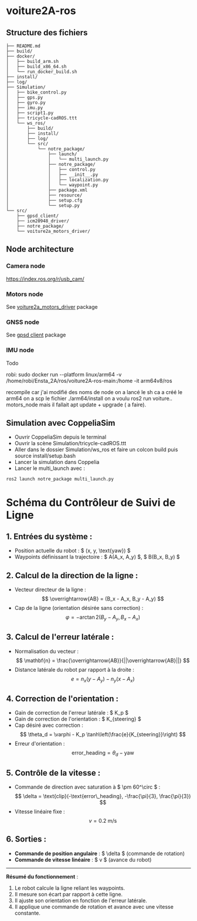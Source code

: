 # voiture2A-ros

## Structure des fichiers

```
├── README.md
├── build/
├── docker/
│   ├── build_arm.sh
│   ├── build_x86_64.sh
│   └── run_docker_build.sh
├── install/
├── log/
├── Simulation/
│   ├── bike_control.py
│   ├── gps.py
│   ├── gyro.py
│   ├── imu.py
│   ├── script1.py
│   ├── tricycle-cadROS.ttt
│   └── ws_ros/
│       ├── build/
│       ├── install/
│       ├── log/
│       └── src/
│           └── notre_package/
│               ├── launch/
│               │   └── multi_launch.py
│               ├── notre_package/
│               │   ├── control.py
│               │   ├── __init__.py
│               │   ├── localization.py
│               │   └── waypoint.py
│               ├── package.xml
│               ├── resource/
│               ├── setup.cfg
│               └── setup.py
└── src/
    ├── gpsd_client/
    ├── icm20948_driver/
    ├── notre_package/
    └── voiture2a_motors_driver/
```

## Node architecture

### Camera node
https://index.ros.org/r/usb_cam/

### Motors node
See [voiture2a_motors_driver](./src/voiture2a_motors_driver/README.md) package

### GNSS node
See [gpsd client](./src/gpsd_client/README.md) package

### IMU node
Todo

robi:
sudo docker run --platform linux/arm64 -v /home/robi/Ensta_2A/ros/voiture2A-ros-main:/home -it arm64v8/ros

recompile car j'ai modifié des noms de node
on a lancé le sh ca a créé le arm64
on a scp le fichier ./arm64/install
on a voulu ros2 run voiture.. motors_node
mais il fallait apt update + upgrade ( a faire).

## Simulation avec CoppeliaSim
- Ouvrir CoppeliaSim depuis le terminal
- Ouvrir la scène Simulation/tricycle-cadROS.ttt
- Aller dans le dossier Simulation/ws_ros et faire un colcon build puis source install/setup.bash
- Lancer la simulation dans Coppelia
- Lancer le multi_launch avec :
```
ros2 launch notre_package multi_launch.py
```

# Schéma du Contrôleur de Suivi de Ligne

## 1. Entrées du système :
- Position actuelle du robot : $ (x, y, \text{yaw}) $
- Waypoints définissant la trajectoire : $ A(A_x, A_y) $, $ B(B_x, B_y) $

## 2. Calcul de la direction de la ligne :
- Vecteur directeur de la ligne :
  $$ \overrightarrow{AB} = (B_x - A_x, B_y - A_y) $$
- Cap de la ligne (orientation désirée sans correction) :
  $$ \varphi = -\arctan2(B_y - A_y, B_x - A_x) $$

## 3. Calcul de l'erreur latérale :
- Normalisation du vecteur :
  $$ \mathbf{n} = \frac{\overrightarrow{AB}}{||\overrightarrow{AB}||} $$
- Distance latérale du robot par rapport à la droite :
  $$ e = n_x (y - A_y) - n_y (x - A_x) $$

## 4. Correction de l'orientation :
- Gain de correction de l'erreur latérale : $ K_p $
- Gain de correction de l'orientation : $ K_{steering} $
- Cap désiré avec correction :
  $$ \theta_d = \varphi - K_p \tanh\left(\frac{e}{K_{steering}}\right) $$
- Erreur d'orientation :
  $$ \text{error\_heading} = \theta_d - \text{yaw} $$

## 5. Contrôle de la vitesse :
- Commande de direction avec saturation à $ \pm 60^\circ $ :
  $$ \delta = \text{clip}(-\text{error\_heading}, -\frac{\pi}{3}, \frac{\pi}{3}) $$
- Vitesse linéaire fixe :
  $$ v = 0.2 \text{ m/s} $$

## 6. Sorties :
- **Commande de position angulaire** : $ \delta $ (commande de rotation)
- **Commande de vitesse linéaire** : $ v $ (avance du robot)

---
**Résumé du fonctionnement** :  
1. Le robot calcule la ligne reliant les waypoints.  
2. Il mesure son écart par rapport à cette ligne.  
3. Il ajuste son orientation en fonction de l'erreur latérale.  
4. Il applique une commande de rotation et avance avec une vitesse constante.


